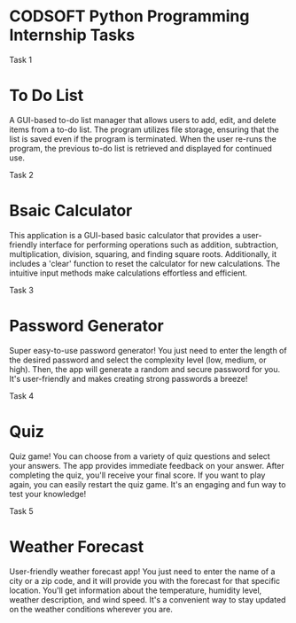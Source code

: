 # CODSOFT Python Programming Internship Tasks 

Task 1 
# To Do List
A GUI-based to-do list manager that allows users to add, edit, and delete items from a to-do list. The program utilizes file storage, ensuring that the list is saved even if the program is terminated. When the user re-runs the program, the previous to-do list is retrieved and displayed for continued use.

Task 2
# Bsaic Calculator
This application is a GUI-based basic calculator that provides a user-friendly interface for performing operations such as addition, subtraction, multiplication, division, squaring, and finding square roots. Additionally, it includes a 'clear' function to reset the calculator for new calculations. The intuitive input methods make calculations effortless and efficient.

Task 3
# Password Generator
Super easy-to-use password generator! You just need to enter the length of the desired password and select the complexity level (low, medium, or high). Then, the app will generate a random and secure password for you. It's user-friendly and makes creating strong passwords a breeze!

Task 4
# Quiz
Quiz game! You can choose from a variety of quiz questions and select your answers. The app provides immediate feedback on your answer. After completing the quiz, you'll receive your final score. If you want to play again, you can easily restart the quiz game. It's an engaging and fun way to test your knowledge!

Task 5
# Weather Forecast
User-friendly weather forecast app! You just need to enter the name of a city or a zip code, and it will provide you with the forecast for that specific location. You'll get information about the temperature, humidity level, weather description, and wind speed. It's a convenient way to stay updated on the weather conditions wherever you are.
